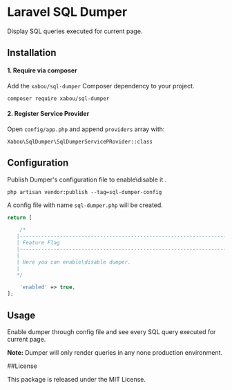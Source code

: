 # Laravel SQL Dumper
Display SQL queries executed for current page.

## Installation

#### 1. Require via composer
Add the `xabou/sql-dumper` Composer dependency to your project.
```
composer require xabou/sql-dumper
```

#### 2. Register Service Provider
Open `config/app.php` and append `providers` array with:

```
Xabou\SqlDumper\SqlDumperServicePRovider::class
```

## Configuration

Publish Dumper's configuration file to enable\disable it .

```
php artisan vendor:publish --tag=sql-dumper-config
```

A config file with name `sql-dumper.php` will be created.

```php
return [

    /*
   |--------------------------------------------------------------------------
   | Feature Flag
   |--------------------------------------------------------------------------
   |
   | Here you can enable\disable dumper.
   |
   */

    'enabled' => true,
];
```
## Usage

Enable dumper through config file and see every SQL query executed for current page.

**Note:** Dumper will only render queries in any none production environment.

##License

This package is released under the MIT License.

